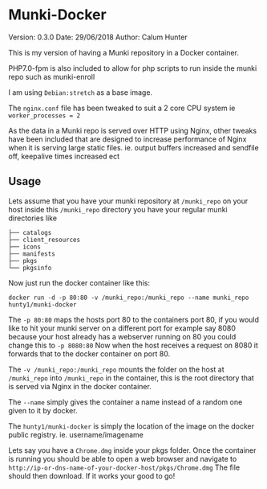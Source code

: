 # Munki-Docker

Version: 0.3.0
Date: 29/06/2018
Author: Calum Hunter

This is my version of having a Munki repository in a Docker container.

PHP7.0-fpm is also included to allow for php scripts to run inside the munki repo
such as munki-enroll

I am using `Debian:stretch` as a base image.

The `nginx.conf` file has been tweaked to suit a 2 core CPU system ie `worker_processes = 2`

As the data in a Munki repo is served over HTTP using Nginx, other tweaks have been included 
that are designed to increase performance of Nginx when it is serving large static files. 
ie. output buffers increased and sendfile off, keepalive times increased ect


## Usage

Lets assume that you have your munki repository at `/munki_repo` on your host
inside this `/munki_repo` directory you have your regular munki directories like
 
    ├── catalogs
    ├── client_resources
    ├── icons
    ├── manifests
    ├── pkgs
    └── pkgsinfo

Now just run the docker container like this:

    docker run -d -p 80:80 -v /munki_repo:/munki_repo --name munki_repo hunty1/munki-docker

The `-p 80:80` maps the hosts port 80 to the containers port 80, if you would like to hit your munki server on a different port
for example say 8080 because your host already has a webserver running on 80 you could change this to 
`-p 8080:80` 
Now when the host receives a request on 8080 it forwards that to the docker container on port 80.

The `-v /munki_repo:/munki_repo` mounts the folder on the host at `/munki_repo` into `/munki_repo` in the container, this is the root
directory that is served via Nginx in the docker container.

The `--name` simply gives the container a name instead of a random one given to it by docker.

The `hunty1/munki-docker` is simply the location of the image on the docker public registry. ie. username/imagename

Lets say you have a `Chrome.dmg` inside your pkgs folder. Once the container is running you should be able to open a web browser
and navigate to `http://ip-or-dns-name-of-your-docker-host/pkgs/Chrome.dmg`
The file should then download. If it works your good to go!


